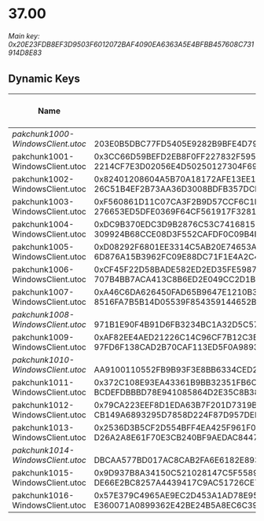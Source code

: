 # 37.00

###### *Main key: 0x20E23FDB8EF3D9503F6012072BAF4090EA6363A5E4BFBB457608C731914D8E83*

## Dynamic Keys

| Name                              | Key</br>GUID                                                                                            | High Res Textures |
|-----------------------------------|---------------------------------------------------------------------------------------------------------|-------------------|
| *pakchunk1000-WindowsClient.utoc* | </br>203E0B5DBC77FD5405E9282B9BFE4D79                                                                   | ✔️                |
| pakchunk1001-WindowsClient.utoc   | 0x3CC66D59BEFD2EB8F0FF227832F59535D1D724762200CB8E27F64B394E47594E</br>2214CF7E3D02056E4D50250127304F69 | ❌                 |
| pakchunk1002-WindowsClient.utoc   | 0x82401208604A5B70A18172AFE13EE1A4C8D94FB1C3E543BBFE3AF898B38A731E</br>26C51B4EF2B73AA36D3008BDFB357DCF | ❌                 |
| pakchunk1003-WindowsClient.utoc   | 0xF560861D11C07CA3F2B9D57CCF6C1B4B640AA97BC3A17D2544A4F9C7F186CCCB</br>276653ED5DFE0369F64CF561917F3281 | ❌                 |
| pakchunk1004-WindowsClient.utoc   | 0xDC9B370EDC3D9B2876C53C7416815658E6E0A54FCEF724126FC1C8D6F2D4E1C2</br>309924B68CCE08D3F552CAFDF0C09B4E | ❌                 |
| pakchunk1005-WindowsClient.utoc   | 0xD08292F6801EE3314C5AB20E74653A2A0E279C72C20C00CD2F2DA2B1E1EC4E0C</br>6D876A15B3962FC09E88DC71F1E4A2C4 | ❌                 |
| pakchunk1006-WindowsClient.utoc   | 0xCF45F22D58BADE582ED2ED35FE59876DF841EE1A65A93D7F34B9C91BD34470FB</br>707B4BB7ACA413C8B6ED2E049CC2D1B5 | ✔️                |
| pakchunk1007-WindowsClient.utoc   | 0xA46C6DA626450FAD65B9647E1210B3687471FAD565F0CB70BBB0A0E828CA6570</br>8516FA7B5B14D05539F854359144652B | ✔️                |
| *pakchunk1008-WindowsClient.utoc* | </br>971B1E90F4B91D6FB3234BC1A32D5C57                                                                   | ❌                 |
| pakchunk1009-WindowsClient.utoc   | 0xAF82EE4AED21226C14C96CF7B12C3B79F452BB8C327B2FC5D39437BAE3C6A444</br>97FD6F138CAD2B70CAF113ED5F0A9893 | ❌                 |
| *pakchunk1010-WindowsClient.utoc* | </br>AA9100110552FB9B93F3E8BB6334CED2                                                                   | ✔️                |
| pakchunk1011-WindowsClient.utoc   | 0x372C108E93EA43361B9BB32351FB6CCD88E8272FEAE82DFCC9B24BDD9EE66744</br>BCDEFDBBBD78E941085864D2E35C8B38 | ❌                 |
| pakchunk1012-WindowsClient.utoc   | 0x79CA223EEF8D1EDA63B7F201D7319BE7CF689BCFC372BEEE857F518527B6F197</br>CB149A6893295D7858D224F87D957DED | ❌                 |
| pakchunk1013-WindowsClient.utoc   | 0x2536D3B5CF2D554BFF4EA425F961F0E1EA3E5348D8F2175BF01507D089EF1BB2</br>D26A2A8E61F70E3CB240BF9AEDAC8447 | ✔️                |
| *pakchunk1014-WindowsClient.utoc* | </br>DBCAA577BD017AC8CAB2FA6E6182E893                                                                   | ✔️                |
| pakchunk1015-WindowsClient.utoc   | 0x9D937B8A34150C521028147C5F5589C036F22685E7DE3A53E2B9D22D2E2D3F13</br>DE66E2BC8257A4439417C9AC51726CE7 | ✔️                |
| pakchunk1016-WindowsClient.utoc   | 0x57E379C4965AE9EC2D453A1AD78E95EEA86539AB617A4A1F41F3F9F144DDBE9B</br>E360071A0899362E42BE24B5A8EC6C39 | ❌                 |
